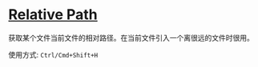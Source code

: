 # [Relative Path](https://marketplace.visualstudio.com/items?itemName=jakob101.RelativePath)
获取某个文件当前文件的相对路径。在当前文件引入一个离很远的文件时很用。

使用方式: `Ctrl/Cmd+Shift+H`